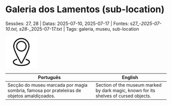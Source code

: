 
# Galeria dos Lamentos (sub-location)

Sessões: 27, 28 | Datas: 2025-07-10, 2025-07-17 | Fontes: s27_-_2025-07-10.txt, s28_-_2025-07-17.txt | Tags: galeria, museu, sub-location

![Galeria dos Lamentos](blank.png)

| Português | English |
|-----------|---------|
| Secção do museu marcada por magia sombria, famosa por prateleiras de objetos amaldiçoados. | Section of the museum marked by dark magic, known for its shelves of cursed objects. |




















